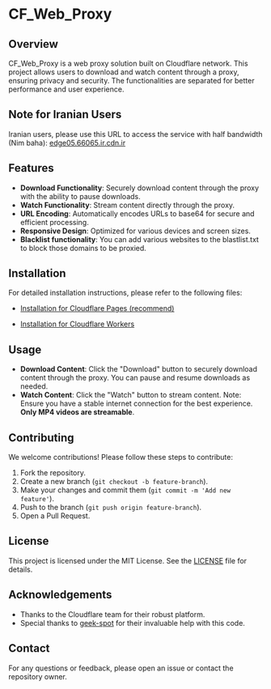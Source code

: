 # CF_Web_Proxy

## Overview

CF_Web_Proxy is a web proxy solution built on Cloudflare network. This project allows users to download and watch content through a proxy, ensuring privacy and security. The functionalities are separated for better performance and user experience.

## Note for Iranian Users

Iranian users, please use this URL to access the service with half bandwidth (Nim baha): [edge05.66065.ir.cdn.ir](http://edge05.66065.ir.cdn.ir)

## Features

- **Download Functionality**: Securely download content through the proxy with the ability to pause downloads.
- **Watch Functionality**: Stream content directly through the proxy.
- **URL Encoding**: Automatically encodes URLs to base64 for secure and efficient processing.
- **Responsive Design**: Optimized for various devices and screen sizes.
- **Blacklist functionality**: You can add various websites to the blastlist.txt to block those domains to be proxied.

## Installation

For detailed installation instructions, please refer to the following files:
- [Installation for Cloudflare Pages (recommend)](installation-pages.md)

- [Installation for Cloudflare Workers](installation-worker.md)

## Usage

- **Download Content**: Click the "Download" button to securely download content through the proxy. You can pause and resume downloads as needed.
- **Watch Content**: Click the "Watch" button to stream content. Note: Ensure you have a stable internet connection for the best experience. **Only MP4 videos are streamable**.

## Contributing

We welcome contributions! Please follow these steps to contribute:

1. Fork the repository.
2. Create a new branch (`git checkout -b feature-branch`).
3. Make your changes and commit them (`git commit -m 'Add new feature'`).
4. Push to the branch (`git push origin feature-branch`).
5. Open a Pull Request.

## License

This project is licensed under the MIT License. See the [LICENSE](LICENSE) file for details.

## Acknowledgements

- Thanks to the Cloudflare team for their robust platform.
- Special thanks to [geek-spot](https://github.com/geek-spot) for their invaluable help with this code.

## Contact

For any questions or feedback, please open an issue or contact the repository owner.
